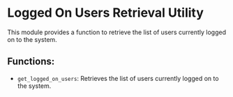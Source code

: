 # Logged On Users Retrieval Utility

This module provides a function to retrieve the list of users currently logged on to the system.

## Functions:
* `get_logged_on_users`: Retrieves the list of users currently logged on to the system.